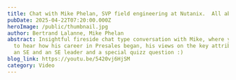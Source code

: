 ```yaml
---
title: Chat with Mike Phelan, SVP field engineering at Nutanix.  All about Presales...
pubDate: 2025-04-22T07:20:00.000Z
heroImage: /public/thumbnail.jpg
author: Bertrand Lalanne, Mike Phelan
abstract: Insightful fireside chat type conversation with Mike, where you'll get
  to hear how his career in Presales began, his views on the key attributes of
  an SE and an SE leader and a special quizz question :)
blog_link: https://youtu.be/5420vj6HjSM
category: Video
---
```

